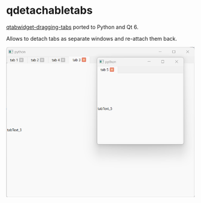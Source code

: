 # qdetachabletabs
[qtabwidget-dragging-tabs](https://github.com/shishelmishel/qtabwidget-dragging-tabs)
ported to Python and Qt 6.

Allows to detach tabs as separate windows and re-attach them back.

![](screenshot.png)

